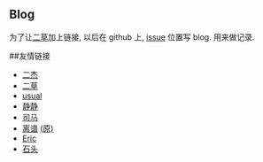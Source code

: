 ## Blog

为了让[二草](http://weibo.com/2609123595/)加上链接, 以后在 github 上, [issue](https://github.com/zhanhongtao/redky-blog/issues) 位置写 blog. 用来做记录.

##友情链接
* [二杰](http://www.iancj.com/)
* [二草](http://www.caoxf.net/)
* [usual](http://meigong.org/)
* [静静](http://blog.sina.com.cn/2010jouick)
* [司马](https://github.com/bravf)
* [离谱](http://jsfiddle.net/user/ganksolo/fiddles/) [(原)](http://www.cnblogs.com/anychem/)
* [Eric](http://www.zuoby.com/)
* [石头](http://jsfiddle.net/user/dashboard/)
